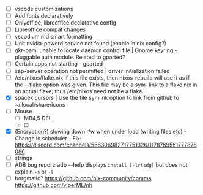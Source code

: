 - [ ] vscode customizations
- [ ] Add fonts declaratively
- [ ] Onlyoffice, libreoffice declarative config
- [ ] Libreoffice compat changes
- [ ] vscodium md smart formatting 
- [ ] Unit nvidia-powerd.service not found (enable in nix config?)
- [ ] gkr-pam: unable to locate daemon control file | Gnome keyring - pluggable auth module. Related to gparted?
- [ ] Certain apps not starting - gparted
- [ ] sap-server operation not permitted | driver initialization failed
- [ ] /etc/nixos/flake.nix
             If this file exists, then nixos-rebuild will use it as
             if the --flake option was given. This file may be a sym‐
             link to a flake.nix in an actual flake; thus /etc/nixos
             need not be a flake.
- [X] spacek cursors | Use the file symlink option to link from github to ~/.local/share/icons
- [ ] Mouse
    - [ ] MB4,5 DEL
    - [ ] 
- [X] (Encryption?) slowing down r/w when under load (writing files etc)
        - Change io scheduler
        - Fix: https://discord.com/channels/568306982717751326/1178769551777878086
- [ ] strings
- [ ] ADB bug report: adb --help displays `install [-lrtsdg]` but does not explain `-s` or `-l`
- [ ] borgmatic?
https://github.com/nix-community/comma
https://github.com/viperML/nh